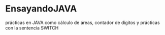 # EnsayandoJAVA
prácticas en JAVA 
como cálculo de áreas, contador de dígitos y prácticas con la sentencia SWITCH
